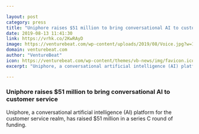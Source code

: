 ```yaml
---

layout: post
category: press
title: "Uniphore raises $51 million to bring conversational AI to customer service"
date: 2019-08-13 11:41:30
link: https://vrhk.co/2KwRAyD
image: https://venturebeat.com/wp-content/uploads/2019/08/Voice.jpg?w=1200&strip=all
domain: venturebeat.com
author: "VentureBeat"
icon: https://venturebeat.com/wp-content/themes/vb-news/img/favicon.ico
excerpt: "Uniphore, a conversational artificial intelligence (AI) platform for the customer service realm, has raised $51 million in a series C round of funding."

---
```


### Uniphore raises $51 million to bring conversational AI to customer service

Uniphore, a conversational artificial intelligence (AI) platform for the customer service realm, has raised $51 million in a series C round of funding.